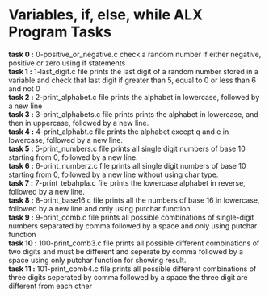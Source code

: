 # Variables, if, else, while ALX Program Tasks
**task 0 :**  0-positive_or_negative.c check a random number if either negative, positive or zero using if statements<br/>
**task 1 :** 1-last_digit.c file prints the last digit of a random number stored in a variable and check that last digit if greater than 5, equal to 0 or less than 6 and not 0<br/>
**task 2 :** 2-print_alphabet.c file prints the alphabet in lowercase, followed by a new line<br/>
**task 3 :** 3-print_alphabets.c file prints prints the alphabet in lowercase, and then in uppercase, followed by a new line.<br/>
**task 4 :** 4-print_alphabt.c file prints the alphabet except q and e in lowercase, followed by a new line.<br/>
**task 5 :** 5-print_numbers.c file prints all single digit numbers of base 10 starting from 0, followed by a new line.<br/>
**task 6 :** 6-print_numberz.c file prints all single digit numbers of base 10 starting from 0, followed by a new line without using char type.<br/>
**task 7 :** 7-print_tebahpla.c file prints the lowercase alphabet in reverse, followed by a new line.<br/>
**task 8 :** 8-print_base16.c file prints all the numbers of base 16 in lowercase, followed by a new line and only using putchar function.<br/>
**task 9 :** 9-print_comb.c file prints all possible combinations of single-digit numbers separated by comma followed by a space and only using putchar function<br/>
**task 10 :** 100-print_comb3.c file prints all possible different combinations of two digits and must be different and seperate by comma followed by a space using only putchar function for showing result.<br/>
**task 11 :** 101-print_comb4.c file prints all possible different combinations of three digits seperated by comma followed by a space the three digit are different from each other<br/>
